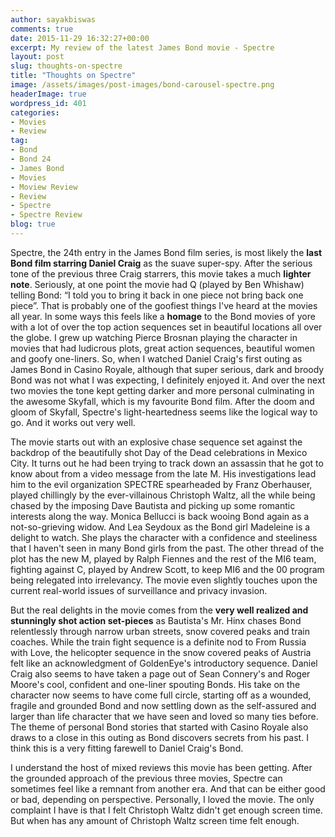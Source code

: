 ```yaml
---
author: sayakbiswas
comments: true
date: 2015-11-29 16:32:27+00:00
excerpt: My review of the latest James Bond movie - Spectre
layout: post
slug: thoughts-on-spectre
title: "Thoughts on Spectre"
image: /assets/images/post-images/bond-carousel-spectre.png
headerImage: true
wordpress_id: 401
categories:
- Movies
- Review
tag:
- Bond
- Bond 24
- James Bond
- Movies
- Moview Review
- Review
- Spectre
- Spectre Review
blog: true
---
```


Spectre, the 24th entry in the James Bond film series, is most likely the **<span class="emphasize">last Bond film starring Daniel Craig</span>** as the suave super-spy. After the serious tone of the previous three Craig starrers, this movie takes a much **<span class="emphasize">lighter note</span>**. Seriously, at one point the movie had Q (played by Ben Whishaw) telling Bond: “I told you to bring it back in one piece not bring back one piece”. That is probably one of the goofiest things I've heard at the movies all year. In some ways this feels like a **<span class="emphasize">homage</span>** to the Bond movies of yore with a lot of over the top action sequences set in beautiful locations all over the globe. I grew up watching Pierce Brosnan playing the character in movies that had ludicrous plots, great action sequences, beautiful women and goofy one-liners. So, when I watched Daniel Craig's first outing as James Bond in Casino Royale, although that super serious, dark and broody Bond was not what I was expecting, I definitely enjoyed it. And over the next two movies the tone kept getting darker and more personal culminating in the awesome Skyfall, which is my favourite Bond film. After the doom and gloom of Skyfall, Spectre's light-heartedness seems like the logical way to go. And it works out very well.

The movie starts out with an explosive chase sequence set against the backdrop of the beautifully shot Day of the Dead celebrations in Mexico City. It turns out he had been trying to track down an assassin that he got to know about from a video message from the late M. His investigations lead him to the evil organization SPECTRE spearheaded by Franz Oberhauser, played chillingly by the ever-villainous Christoph Waltz, all the while being chased by the imposing Dave Bautista and picking up some romantic interests along the way. Monica Bellucci is back wooing Bond again as a not-so-grieving widow. And Lea Seydoux as the Bond girl Madeleine is a delight to watch. She plays the character with a confidence and steeliness that I haven't seen in many Bond girls from the past. The other thread of the plot has the new M, played by Ralph Fiennes and the rest of the MI6 team, fighting against C, played by Andrew Scott, to keep MI6 and the 00 program being relegated into irrelevancy. The movie even slightly touches upon the current real-world issues of surveillance and privacy invasion.

But the real delights in the movie comes from the **<span class="emphasize">very well realized and stunningly shot action set-pieces</span>** as Bautista's Mr. Hinx chases Bond relentlessly through narrow urban streets, snow covered peaks and train coaches. While the train fight sequence is a definite nod to From Russia with Love, the helicopter sequence in the snow covered peaks of Austria felt like an acknowledgment of GoldenEye's introductory sequence. Daniel Craig also seems to have taken a page out of Sean Connery's and Roger Moore's cool, confident and one-liner spouting Bonds. His take on the character now seems to have come full circle, starting off as a wounded, fragile and grounded Bond and now settling down as the self-assured and larger than life character that we have seen and loved so many ties before. The theme of personal Bond stories that started with Casino Royale also draws to a close in this outing as Bond discovers secrets from his past. I think this is a very fitting farewell to Daniel Craig's Bond.

I understand the host of mixed reviews this movie has been getting. After the grounded approach of the previous three movies, Spectre can sometimes feel like a remnant from another era. And that can be either good or bad, depending on perspective. Personally, I loved the movie. The only complaint I have is that I felt Christoph Waltz didn't get enough screen time. But when has any amount of Christoph Waltz screen time felt enough.
